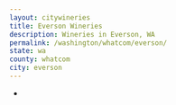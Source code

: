 ```yaml
---
layout: citywineries
title: Everson Wineries
description: Wineries in Everson, WA
permalink: /washington/whatcom/everson/
state: wa
county: whatcom
city: everson
---
```

-
